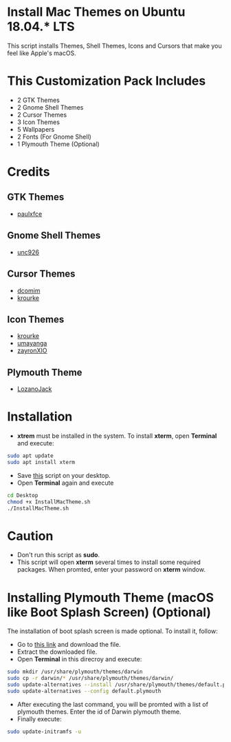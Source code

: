 # Install Mac Themes on Ubuntu 18.04.* LTS
This script installs Themes, Shell Themes, Icons and Cursors that make you feel like Apple's macOS.

# This Customization Pack Includes
- 2 GTK Themes
- 2 Gnome Shell Themes
- 2 Cursor Themes
- 3 Icon Themes
- 5 Wallpapers
- 2 Fonts (For Gnome Shell)
- 1 Plymouth Theme (Optional)

# Credits
## GTK Themes
- [paulxfce](https://www.gnome-look.org/p/1241688/)
## Gnome Shell Themes
- [unc926](https://www.gnome-look.org/p/1213208/)
## Cursor Themes
- [dcomim](https://www.gnome-look.org/p/1241071/)
- [krourke](https://www.gnome-look.org/p/1148692/)
## Icon Themes
- [krourke](https://www.gnome-look.org/p/1148695/)
- [umayanga](https://www.gnome-look.org/p/1102582/)
- [zayronXIO](https://www.gnome-look.org/p/1210856/)
## Plymouth Theme
- [LozanoJack](https://www.gnome-look.org/p/1009320/)

# Installation
- **xtrem** must be installed in the system. To install **xterm**, open **Terminal** and execute:
```bash
sudo apt update
sudo apt install xterm
```
- Save [this](https://github.com/debugster/GnomeTweaks/blob/master/InstallMacTheme.sh) script on your desktop.
- Open **Terminal** again and execute
```bash
cd Desktop
chmod +x InstallMacTheme.sh
./InstallMacTheme.sh
```

# Caution
- Don't run this script as **sudo**.
- This script will open **xterm** several times to install some required packages. When promted, enter your password on **xterm** window.

# Installing Plymouth Theme (macOS like Boot Splash Screen) (Optional)
The installation of boot splash screen is made optional. To install it, follow:
- Go to [this link](https://www.dropbox.com/s/42mx0in9fbt8bvu/Apple-Darwin-For-Plymouth.zip) and download the file.
- Extract the downloaded file.
- Open **Terminal** in this direcroy and execute:
```bash
sudo mkdir /usr/share/plymouth/themes/darwin
sudo cp -r darwin/* /usr/share/plymouth/themes/darwin/
sudo update-alternatives --install /usr/share/plymouth/themes/default.plymouth default.plymouth /usr/share/plymouth/themes/darwin/darwin.plymouth 100
sudo update-alternatives --config default.plymouth
```
- After executing the last command, you will be promted with a list of plymouth themes. Enter the id of Darwin plymouth theme.
- Finally execute:
```bash
sudo update-initramfs -u
```
